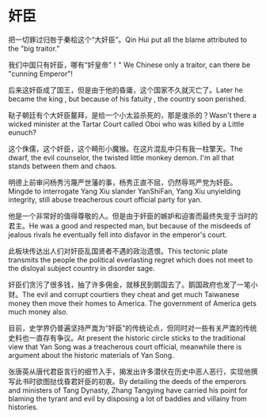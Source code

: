 # 奸臣

<p><span class="chinese">把一切罪过归咎于秦桧这个“大奸臣”。</span><span class="english">Qin Hui put all the blame attributed to the "big traitor."</span></p>

<p><span class="chinese">我们中国只有奸臣，哪有“奸皇帝”！</span><span class="english">" We Chinese only a traitor, can there be "cunning Emperor"!</span></p>

<p><span class="chinese">后来这奸臣成了国王，但是由于他的昏庸，这个国家不久就灭亡了。</span><span class="english">Later he became the king , but because of his fatuity , the country soon perished.</span></p>

<p><span class="chinese">鞑子朝廷有个大奸臣鳌拜，是给一个小太监杀死的，那是谁杀的？</span><span class="english">Wasn't there a wicked minister at the Tartar Court called Oboi who was killed by a Little eunuch?</span></p>

<p><span class="chinese">这个侏儒，这个奸臣，这个畸形小魔猴。在这片混乱中只有我一柱擎天。</span><span class="english">The dwarf, the evil counselor, the twisted little monkey demon. I'm all that stands between them and chaos.</span></p>

<p><span class="chinese">明德上前审问杨秀污蔑严世藩的事，杨秀正直不屈，仍然辱骂严党为奸臣。</span><span class="english">Mingde to interrogate Yang Xiu slander YanShiFan, Yang Xiu unyielding integrity, still abuse treacherous court official party for yan.</span></p>

<p><span class="chinese">他是一个非常好的值得尊敬的人。但是由于奸臣的嫉妒和迫害而最终失宠于当时的君主。</span><span class="english">He was a good and respected man, but because of the misdeeds of jealous rivals he eventually fell into disfavor in the emperor's court.</span></p>

<p><span class="chinese">此板块传达出人们对奸臣乱国贤者不遇的政治遗恨。</span><span class="english">This tectonic plate transmits the people the political everlasting regret which does not meet to the disloyal subject country in disorder sage.</span></p>

<p><span class="chinese">奸臣们贪污了很多钱，抽了许多佣金，就移民到鹅国去了。鹅国政府也发了一笔小财。</span><span class="english">The evil and corrupt courtiers they cheat and get much Taiwanese money then move their homes to America. The government of America gets much money also.</span></p>

<p><span class="chinese">目前，史学界仍普遍坚持严嵩为“奸臣”的传统论点，但同时对一些有关严嵩的传统史料也一直存有争议。</span><span class="english">At present the historic circle sticks to the traditional view that Yan Song was a treacherous court official, meanwhile there is argument about the historic materials of Yan Song.</span></p>

<p><span class="chinese">张唐英从唐代君臣言行的细节入手，揭发出许多潜伏在历史中恶人恶行，实现他撰写此书时欲图挞伐昏君奸臣的初衷。</span><span class="english">By detailing the deeds of the emperors and ministers of Tang Dynasty, Zhang Tangying have carried his point for blaming the tyrant and evil by disposing a lot of baddies and villainy from histories.</span></p>

